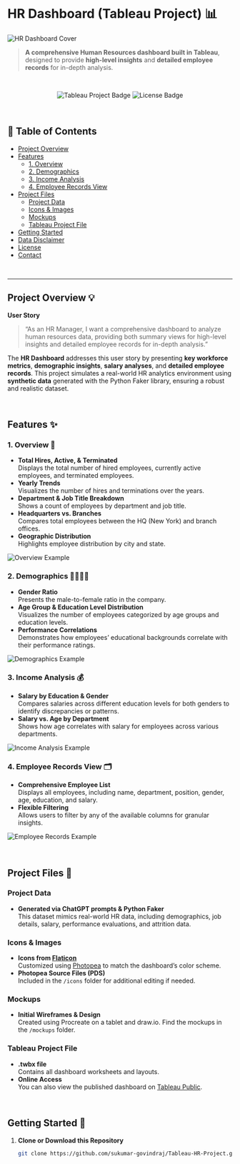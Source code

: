 # HR Dashboard (Tableau Project) :bar_chart:

![HR Dashboard Cover](./mockups/DashboardCover.jpg)

> **A comprehensive Human Resources dashboard built in Tableau**, designed to provide **high-level insights** and **detailed employee records** for in-depth analysis.

<br/>

<p align="center">
  <img src="https://img.shields.io/badge/Tableau%20Project-Dashboard-blue?style=flat-square" alt="Tableau Project Badge"/>
  <img src="https://img.shields.io/badge/License-MIT-green?style=flat-square" alt="License Badge"/>
</p>

<br/>

## :bookmark_tabs: Table of Contents
- [Project Overview](#project-overview)
- [Features](#features)
  - [1. Overview](#1-overview)
  - [2. Demographics](#2-demographics)
  - [3. Income Analysis](#3-income-analysis)
  - [4. Employee Records View](#4-employee-records-view)
- [Project Files](#project-files)
  - [Project Data](#project-data)
  - [Icons & Images](#icons--images)
  - [Mockups](#mockups)
  - [Tableau Project File](#tableau-project-file)
- [Getting Started](#getting-started)
- [Data Disclaimer](#data-disclaimer)
- [License](#license)
- [Contact](#contact)

<br/>

---

## Project Overview :bulb:

**User Story**  
> “As an HR Manager, I want a comprehensive dashboard to analyze human resources data, providing both summary views for high-level insights and detailed employee records for in-depth analysis.”

The **HR Dashboard** addresses this user story by presenting **key workforce metrics**, **demographic insights**, **salary analyses**, and **detailed employee records**. This project simulates a real-world HR analytics environment using **synthetic data** generated with the Python Faker library, ensuring a robust and realistic dataset.

<br/>

## Features :sparkles:

### 1. Overview :eyes:
- **Total Hires, Active, & Terminated**  
  Displays the total number of hired employees, currently active employees, and terminated employees.
- **Yearly Trends**  
  Visualizes the number of hires and terminations over the years.
- **Department & Job Title Breakdown**  
  Shows a count of employees by department and job title.
- **Headquarters vs. Branches**  
  Compares total employees between the HQ (New York) and branch offices.
- **Geographic Distribution**  
  Highlights employee distribution by city and state.

![Overview Example](./mockups/OverviewMockup.png)

### 2. Demographics :family_man_woman_girl_boy:
- **Gender Ratio**  
  Presents the male-to-female ratio in the company.
- **Age Group & Education Level Distribution**  
  Visualizes the number of employees categorized by age groups and education levels.
- **Performance Correlations**  
  Demonstrates how employees’ educational backgrounds correlate with their performance ratings.

![Demographics Example](./mockups/DemographicsMockup.png)

### 3. Income Analysis :moneybag:
- **Salary by Education & Gender**  
  Compares salaries across different education levels for both genders to identify discrepancies or patterns.
- **Salary vs. Age by Department**  
  Shows how age correlates with salary for employees across various departments.

![Income Analysis Example](./mockups/IncomeMockup.png)

### 4. Employee Records View :card_index_dividers:
- **Comprehensive Employee List**  
  Displays all employees, including name, department, position, gender, age, education, and salary.
- **Flexible Filtering**  
  Allows users to filter by any of the available columns for granular insights.

![Employee Records Example](./mockups/EmployeeRecordsMockup.png)

<br/>

## Project Files :open_file_folder:

### Project Data
- **Generated via ChatGPT prompts & Python Faker**  
  This dataset mimics real-world HR data, including demographics, job details, salary, performance evaluations, and attrition data.

### Icons & Images
- **Icons from [Flaticon](https://www.flaticon.com/)**  
  Customized using [Photopea](https://www.photopea.com/) to match the dashboard’s color scheme.
- **Photopea Source Files (PDS)**  
  Included in the `/icons` folder for additional editing if needed.

### Mockups
- **Initial Wireframes & Design**  
  Created using Procreate on a tablet and draw.io. Find the mockups in the `/mockups` folder.

### Tableau Project File
- **.twbx file**  
  Contains all dashboard worksheets and layouts.  
- **Online Access**  
  You can also view the published dashboard on [Tableau Public](https://public.tableau.com/app/profile/sukumar.govindaraj/viz/HRDashboard_17422342195960/HRSummary).

<br/>

## Getting Started :rocket:

1. **Clone or Download this Repository**  
   ```bash
   git clone https://github.com/sukumar-govindraj/Tableau-HR-Project.git
